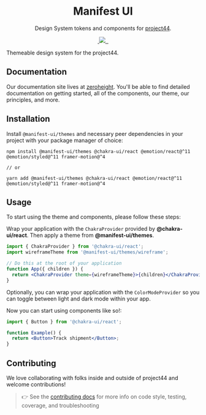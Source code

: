 <p align="center">
  <!-- image here -->
</p>

<h1 align="center">Manifest UI</h1>

<p align="center">Design System tokens and components for <a href="https://www.project44.com/" >project44</a>.</p>

<p align="center">
  <a aria-label="npm package" href="https://www.npmjs.com/package/@manifest-ui/react">
    <img alt="" src="https://img.shields.io/npm/v/@manifest-ui/react.svg">
  </a>
  <a aria-label="contributors graph" href="https://github.com/project44/manifest-ui/graphs/contributors">
    <img src="https://img.shields.io/github/contributors/project44/manifest-ui.svg">
  </a>
  <a aria-label="last commit" href="https://github.com/project44/manifest-ui/commits/main">
    <img alt="" src=
  "https://img.shields.io/github/last-commit/project44/manifest-ui.svg">
  </a>
  <a aria-label="license" href="https://github.com/project44/manifest-ui/blob/main/LICENSE">
    <img src="https://img.shields.io/github/license/project44/manifest-ui.svg" alt="">
  </a>
</p>

Themeable design system for the project44.

## Documentation

Our documentation site lives at [zeroheight](https://zeroheight.com/27d9b4710). You'll be able to find detailed documentation on getting started, all of the components, our theme, our principles, and more.

## Installation

Install `@manifest-ui/themes` and necessary peer dependencies in your project with your package manager of choice:

```
npm install @manifest-ui/themes @chakra-ui/react @emotion/react@^11 @emotion/styled@^11 framer-motion@^4

// or

yarn add @manifest-ui/themes @chakra-ui/react @emotion/react@^11 @emotion/styled@^11 framer-motion@^4
```

## Usage

To start using the theme and components, please follow these steps:

Wrap your application with the `ChakraProvider` provided by **@chakra-ui/react**. Then apply a theme from **@manifest-ui/themes**.

```jsx
import { ChakraProvider } from '@chakra-ui/react';
import wireframeTheme from '@manifest-ui/themes/wireframe';

// Do this at the root of your application
function App({ children }) {
  return <ChakraProvider theme={wireframeTheme}>{children}</ChakraProvider>;
}
```

Optionally, you can wrap your application with the `ColorModeProvider` so you can toggle between light and dark mode within your app.

Now you can start using components like so!:

```jsx
import { Button } from '@chakra-ui/react';

function Example() {
  return <Button>Track shipment</Button>;
}
```

## Contributing

We love collaborating with folks inside and outside of project44 and welcome contributions!

> 👉 See the [contributing docs](https://github.com/project44/manifest-ui/blob/main/CONTRIBUTING.md) for more info on code style, testing, coverage, and troubleshooting
